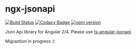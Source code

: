 # ngx-jsonapi

[![Build Status](https://travis-ci.org/reyesoft/ngx-jsonapi.svg?branch=master)](https://travis-ci.org/reyesoft/ngx-jsonapi) [![Codacy Badge](https://api.codacy.com/project/badge/Grade/b097196f7f544412a79a99080a41bbc1)](https://www.codacy.com/app/Swimlane/ngx-charts?utm_source=github.com&utm_medium=referral&utm_content=swimlane/ngx-charts&utm_campaign=Badge_Grade) [![npm version](https://badge.fury.io/js/%40reyesoft%2Fngx-jsonapi.svg)](https://badge.fury.io/js/ngx-jsonapi)

Json Api library for Angular 2/4\. Please use [ts-angular-jsonapi](https://github.com/reyesoft/ts-angular-jsonapi)

Migrantion in progress :)
